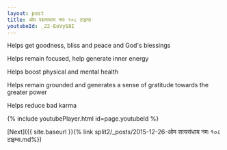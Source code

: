 ```yaml
---
layout: post
title: ओम पद्मनाभाय नमः १०८ टाइम्स
youtubeId: _22-EoVyS8I
---
```

 
 
Helps get goodness, bliss and peace and God's blessings
 
Helps remain focused, help generate inner energy 
 
Helps boost physical and mental health 
 
Helps remain grounded and generates a sense of gratitude towards the greater power 
 
Helps reduce bad karma
 
 
 
 


{% include youtubePlayer.html id=page.youtubeId %}
 
[Next]({{ site.baseurl }}{% link  split2/_posts/2015-12-26-ओम सत्यसंधाय नमः १०८ टाइम्स.md%})
 
